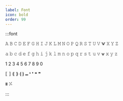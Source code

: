 ```yaml
---
label: Font
icon: bold
order: 99
---
```


<style>
    .font {
      font-family: 'Courier New', monospace;
      font-size: 1em;
      white-space: pre-wrap;
    }
</style>
:::font

𝙰 𝙱 𝙲 𝙳 𝙴 𝙵 𝙶 𝙷 𝙸 𝙹 𝙺 𝙻 𝙼 𝙽 𝙾 𝙿 𝚀 𝚁 𝚂 𝚃 𝚄 𝚅 ⨈ 𝚇 𝚈 𝚉

𝚊 𝚋 𝚌 𝚍 𝚎 𝚏 𝚐 𝚑 𝚒 𝚓 𝚔 𝚕 𝚖 𝚗 𝚘 𝚙 𝚚 𝚛 𝚜 𝚝 𝚞 𝚟 ⩖ 𝚡 𝚢 𝚣

1 2 3 4 5 6 7 8 9 0

⟦ ⟧ ⟪	⟫ ⟬ ⟭	⑉ ❛	❜	❝ ❞

⩩ ⁒

:::
